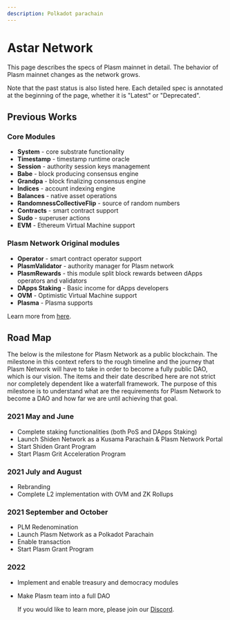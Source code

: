 ```yaml
---
description: Polkadot parachain
---
```


# Astar Network

This page describes the specs of Plasm mainnet in detail. The behavior of Plasm mainnet changes as the network grows.

Note that the past status is also listed here. Each detailed spec is annotated at the beginning of the page, whether it is "Latest" or "Deprecated".

## Previous Works

### Core Modules

* **System** - core substrate functionality
* **Timestamp** - timestamp runtime oracle
* **Session** - authority session keys management
* **Babe** - block producing consensus engine
* **Grandpa** - block finalizing consensus engine
* **Indices** - account indexing engine
* **Balances** - native asset operations
* **RandomnessCollectiveFlip** - source of random numbers
* **Contracts** - smart contract support
* **Sudo** - superuser actions
* **EVM**  - Ethereum Virtual Machine support

### Plasm Network Original modules

* **Operator** - smart contract operator support
* **PlasmValidator** - authority manager for Plasm network
* **PlasmRewards** - this module split block rewards between dApps operators and validators
* **DApps Staking** - Basic income for dApps developers
* **OVM** - Optimistic Virtual Machine support
* **Plasma** - Plasma supports

Learn more from [here](https://github.com/PlasmNetwork/Plasm/blob/dusty/bin/node/runtime/Cargo.toml).

## Road Map

The below is the milestone for Plasm Network as a public blockchain. The milestone in this context refers to the rough timeline and the journey that Plasm Network will have to take in order to become a fully public DAO, which is our vision. The items and their date described here are not strict nor completely dependent like a waterfall framework. The purpose of this milestone is to understand what are the requirements for Plasm Network to become a DAO and how far we are until achieving that goal.

### 2021 May and June

* Complete staking functionalities \(both PoS and DApps Staking\)
* Launch Shiden Network as a Kusama Parachain & Plasm Network Portal 
* Start Shiden Grant Program
* Start Plasm Grit Acceleration Program

### 2021 July and August

* Rebranding  
* Complete L2 implementation with OVM and ZK Rollups

### 2021 September and October

* PLM Redenomination
* Launch Plasm Network as a Polkadot Parachain
* Enable transaction
* Start Plasm Grant Program

### 2022

* Implement and enable treasury and democracy modules
* Make Plasm team into a full DAO

  If you would like to learn more,  please join our [Discord](https://discord.gg/Z3nC9U4).

